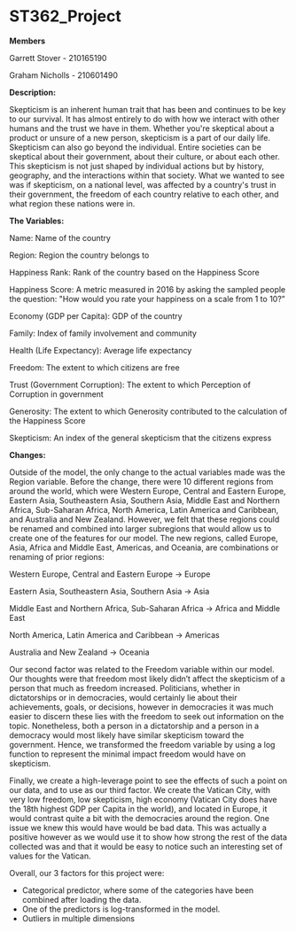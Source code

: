 # ST362_Project
**Members**

Garrett Stover - 210165190

Graham Nicholls - 210601490

**Description:**

Skepticism is an inherent human trait that has been and continues to be key to our survival. It has almost entirely to do with how we interact with other humans and the trust we have in them.  Whether you're skeptical about a product or unsure of a new person, skepticism is a part of our daily life. Skepticism can also go beyond the individual. Entire societies can be skeptical about their government, about their culture, or about each other. This skepticism is not just shaped by individual actions but by history, geography, and the interactions within that society. What we wanted to see was if skepticism, on a national level, was affected by a country's trust in their government, the freedom of each country relative to each other, and what region these nations were in. 

**The Variables:**

Name: Name of the country

Region: Region the country belongs to

Happiness Rank: Rank of the country based on the Happiness Score

Happiness Score: A metric measured in 2016 by asking the sampled people the question: "How would you rate your happiness on a scale from 1 to 10?”

Economy (GDP per Capita): GDP of the country

Family: Index of family involvement and community

Health (Life Expectancy): Average life expectancy

Freedom: The extent to which citizens are free 

Trust (Government Corruption): The extent to which Perception of Corruption in government

Generosity: The extent to which Generosity contributed to the calculation of the Happiness Score

Skepticism: An index of the general skepticism that the citizens express

**Changes:**

Outside of the model, the only change to the actual variables made was the Region variable. Before the change, there were 10 different regions from around the world, which were Western Europe, Central and Eastern Europe, Eastern Asia, Southeastern Asia, Southern Asia, Middle East and Northern Africa, Sub-Saharan Africa, North America, Latin America and Caribbean, and Australia and New Zealand. However, we felt that these regions could be renamed and combined into larger subregions that would allow us to create one of the features for our model. The new regions, called Europe, Asia, Africa and Middle East, Americas, and Oceania, are combinations or renaming of prior regions:

Western Europe, Central and Eastern Europe -> Europe

Eastern Asia, Southeastern Asia, Southern Asia -> Asia

Middle East and Northern Africa, Sub-Saharan Africa -> Africa and Middle East

North America, Latin America and Caribbean -> Americas

Australia and New Zealand -> Oceania

Our second factor was related to the Freedom variable within our model. Our thoughts were that freedom most likely didn’t affect the skepticism of a person that much as freedom increased. Politicians, whether in dictatorships or in democracies, would certainly lie about their achievements, goals, or decisions, however in democracies it was much easier to discern these lies with the freedom to seek out information on the topic. Nonetheless, both a person in a dictatorship and a person in a democracy would most likely have similar skepticism toward the government. Hence, we transformed the freedom variable by using a log function to represent the minimal impact freedom would have on skepticism.

Finally, we create a high-leverage point to see the effects of such a point on our data, and to use as our third factor. We create the Vatican City, with very low freedom, low skepticism, high economy (Vatican City does have the 18th highest GDP per Capita in the world), and located in Europe, it would contrast quite a bit with the democracies around the region. One issue we knew this would have would be bad data. This was actually a positive however as we would use it to show how strong the rest of the data collected was and that it would be easy to notice such an interesting set of values for the Vatican.

Overall, our 3 factors for this project were:
  - Categorical predictor, where some of the categories have been combined after loading the data.
  - One of the predictors is log-transformed in the model.
  - Outliers in multiple dimensions


